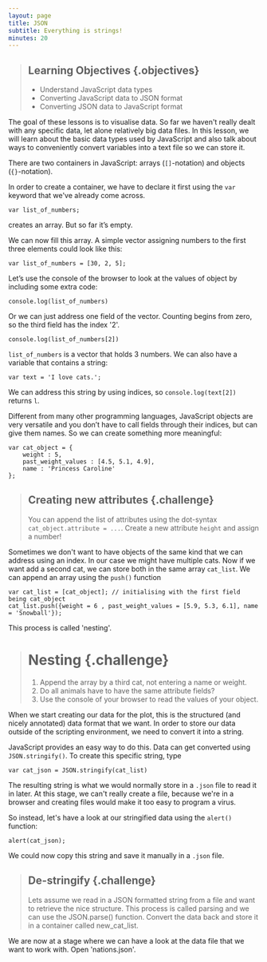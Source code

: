 ```yaml
---
layout: page
title: JSON
subtitle: Everything is strings!
minutes: 20
---
```


> ## Learning Objectives {.objectives}
>
> * Understand JavaScript data types
> * Converting JavaScript data to JSON format
> * Converting JSON data to JavaScript format

The goal of these lessons is to visualise data. 
So far we haven't really dealt with any specific data, let alone 
relatively big data files.
In this lesson, we will learn about the basic data types used 
by JavaScript and also talk about ways to conveniently convert 
variables into a text file so we can store it.


There are two containers in JavaScript: 
arrays (`[]`-notation) and objects (`{}`-notation).

In order to create a container, we have to declare it 
first using the `var` keyword that we've already come across.

~~~{.js}
var list_of_numbers;
~~~ 

creates an array. But so far it’s empty. 

We can now fill this array.
A simple vector assigning numbers to the first three elements 
could look like this:

~~~{.js}
var list_of_numbers = [30, 2, 5];
~~~

Let’s use the console of the browser to look at the values of object
by including some extra code:


~~~{.js}
console.log(list_of_numbers)
~~~

Or we can just address one field of the vector. Counting begins from zero, 
so the third field has the index '2'.

~~~{.js}
console.log(list_of_numbers[2])
~~~

`list_of_numbers` is a vector that holds 3 numbers. 
We can also have a variable that contains a string:

~~~{.js}
var text = 'I love cats.';
~~~

We can address this string by using indices, so `console.log(text[2])`
returns `l`.

Different from many other programming languages, 
JavaScript objects are very versatile and you don’t have to 
call fields through their indices, but can give them names. 
So we can create something more meaningful:

~~~{.js}
var cat_object = {
	weight : 5,
	past_weight_values : [4.5, 5.1, 4.9],
	name : 'Princess Caroline'
};
~~~

> ## Creating new attributes {.challenge}
> You can append the list of attributes using the dot-syntax `cat_object.attribute = ...`.
> Create a new attribute `height` and assign a number! 


Sometimes we don't want to have objects of the same kind that we can address 
using an index. In our case we might have multiple cats.
Now if we want add a second cat, we can store both in the same array `cat_list`.
We can append an array using the `push()` function

~~~{.js}
var cat_list = [cat_object]; // initialising with the first field being cat_object
cat_list.push({weight = 6 , past_weight_values = [5.9, 5.3, 6.1], name = 'Snowball'});
~~~

This process is called 'nesting'.

> # Nesting {.challenge}
> 1. Append the array by a third cat, not entering a name or weight.
> 1. Do all animals have to have the same attribute fields?
> 1. Use the console of your browser to read the values of your object. 

When we start creating our data for the plot, this is the structured 
(and nicely annotated) data format that we want. 
In order to store our data outside of the scripting environment, we need
to convert it into a string.

JavaScript provides an easy way to do this. Data can get converted using 
`JSON.stringify()`. 
To create this specific string, type

~~~{.js}
var cat_json = JSON.stringify(cat_list)
~~~ 

The resulting string is what we would normally store in a `.json` file to 
read it in later. 
At this stage, we can't really create a file, because we're in a browser 
and creating files would make it too easy to program a virus.

So instead, let's have a look at our stringified data using the `alert()` function:

~~~{.js}
alert(cat_json);
~~~

We could now copy this string and save it manually in a `.json` file. 

> ## De-stringify  {.challenge}
> Lets assume we read in a JSON formatted string from a file and want to 
> retrieve the nice structure. This process is called parsing and we can 
> use the JSON.parse() function. Convert the data back and store it in a 
> container called new_cat_list.


We are now at a stage where we can have a look at the data file that we 
want to work with. Open 'nations.json'.
